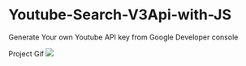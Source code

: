 # Youtube-Search-V3Api-with-JS

Generate Your own Youtube API key from Google Developer console

Project Gif
![](https://github.com/Sanidhya22/Youtube-Search-V3Api-with-JS/blob/master/Animation5.gif)
